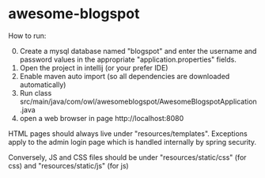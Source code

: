 # awesome-blogspot
How to run:

0) Create a mysql database named "blogspot" and enter the username and password values in the appropriate "application.properties" fields.
1) Open the project in intellij (or your prefer IDE)
2) Enable maven auto import (so all dependencies are downloaded automatically)
3) Run class src/main/java/com/owl/awesomeblogspot/AwesomeBlogspotApplication.java
4) open a web browser in page http://localhost:8080



HTML pages should always live under "resources/templates". Exceptions apply to the admin login page which 
is handled internally by spring security.

Conversely, JS and CSS files should be under "resources/static/css" (for css) 
and "resources/static/js" (for js)
